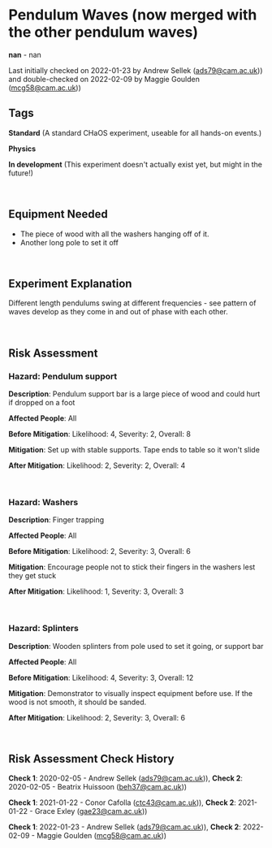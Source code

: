 # Pendulum Waves (now merged with the other pendulum waves)

**nan** - nan

Last initially checked on 2022-01-23 by Andrew Sellek (ads79@cam.ac.uk)) and double-checked on 2022-02-09 by Maggie Goulden (mcg58@cam.ac.uk))

## Tags
<!--- Start Tags (DO NOT REMOVE THIS COMMENT) --->

**Standard** (A standard CHaOS experiment, useable for all hands-on events.)

**Physics**

**In development** (This experiment doesn't actually exist yet, but might in the future!)
<!--- End Tags (DO NOT REMOVE THIS COMMENT) --->

<br/>

## Equipment Needed 
- The piece of wood with all the washers hanging off of it.
- Another long pole to set it off

<br/>

## Experiment Explanation 

Different length pendulums swing at different frequencies - see pattern of waves develop as they come in and out of phase with each other.

<br/>

## Risk Assessment

### **Hazard**: Pendulum support

**Description**: Pendulum support bar is a large piece of wood and could hurt if dropped on a foot

**Affected People**: All

**Before Mitigation**: Likelihood: 4, Severity: 2, Overall: 8

**Mitigation**: Set up with stable supports. Tape ends to table so it won't slide

**After Mitigation**: Likelihood: 2, Severity: 2, Overall: 4

<br/>

### **Hazard**: Washers

**Description**: Finger trapping

**Affected People**: All

**Before Mitigation**: Likelihood: 2, Severity: 3, Overall: 6

**Mitigation**: Encourage people not to stick their fingers in the washers lest they get stuck

**After Mitigation**: Likelihood: 1, Severity: 3, Overall: 3

<br/>

### **Hazard**: Splinters

**Description**: Wooden splinters from pole used to set it going, or support bar

**Affected People**: All

**Before Mitigation**: Likelihood: 4, Severity: 3, Overall: 12

**Mitigation**: Demonstrator to visually inspect equipment before use. If the wood is not smooth, it should be sanded.

**After Mitigation**: Likelihood: 2, Severity: 3, Overall: 6

<br/>

## Risk Assessment Check History 

**Check 1**: 2020-02-05 - Andrew Sellek (ads79@cam.ac.uk)), **Check 2**: 2020-02-05 - Beatrix Huissoon (beh37@cam.ac.uk))

**Check 1**: 2021-01-22 - Conor Cafolla (ctc43@cam.ac.uk)), **Check 2**: 2021-01-22 - Grace Exley (gae23@cam.ac.uk))

**Check 1**: 2022-01-23 - Andrew Sellek (ads79@cam.ac.uk)), **Check 2**: 2022-02-09 - Maggie Goulden (mcg58@cam.ac.uk))